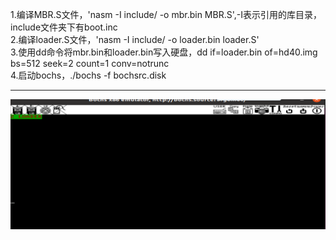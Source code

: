 1.编译MBR.S文件，'nasm -I include/ -o mbr.bin MBR.S',-I表示引用的库目录，include文件夹下有boot.inc   
2.编译loader.S文件，'nasm -I include/ -o loader.bin loader.S'  
3.使用dd命令将mbr.bin和loader.bin写入硬盘，dd if=loader.bin of=hd40.img bs=512 seek=2 count=1 conv=notrunc   
4.启动bochs，./bochs -f bochsrc.disk    


  ---------------------
  ![如图](picture/loader.png)
